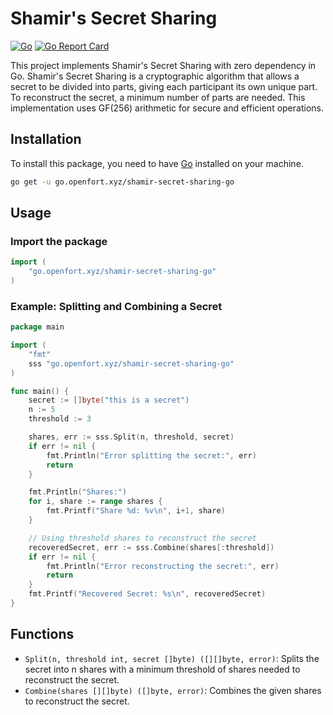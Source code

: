 # Shamir's Secret Sharing
[![Go](https://github.com/openfort-xyz/shamir-secret-sharing-go/actions/workflows/ci.yml/badge.svg)](https://github.com/openfort/shamir-secret-sharing/actions/workflows/ci.yml)
[![Go Report Card](https://goreportcard.com/badge/go.openfort.xyz/shamir-secret-sharing-go)](https://goreportcard.com/report/go.openfort.xyz/shamir-secret-sharing-go)

This project implements Shamir's Secret Sharing with zero dependency in Go. Shamir's Secret Sharing is a cryptographic algorithm that allows a secret to be divided into parts, giving each participant its own unique part. To reconstruct the secret, a minimum number of parts are needed. This implementation uses GF(256) arithmetic for secure and efficient operations.

## Installation

To install this package, you need to have [Go](https://golang.org/doc/install) installed on your machine.

```sh
go get -u go.openfort.xyz/shamir-secret-sharing-go
```

## Usage

### Import the package 
```go
import (
    "go.openfort.xyz/shamir-secret-sharing-go"
)
```

### Example: Splitting and Combining a Secret

```go
package main

import (
    "fmt"
    sss "go.openfort.xyz/shamir-secret-sharing-go"
)

func main() {
    secret := []byte("this is a secret")
    n := 5
    threshold := 3

    shares, err := sss.Split(n, threshold, secret)
    if err != nil {
        fmt.Println("Error splitting the secret:", err)
        return
    }

    fmt.Println("Shares:")
    for i, share := range shares {
        fmt.Printf("Share %d: %v\n", i+1, share)
    }

    // Using threshold shares to reconstruct the secret
    recoveredSecret, err := sss.Combine(shares[:threshold])
    if err != nil {
        fmt.Println("Error reconstructing the secret:", err)
        return
    }
    fmt.Printf("Recovered Secret: %s\n", recoveredSecret)
}
```

## Functions
- `Split(n, threshold int, secret []byte) ([][]byte, error)`: Splits the secret into n shares with a minimum threshold of shares needed to reconstruct the secret.
- `Combine(shares [][]byte) ([]byte, error)`: Combines the given shares to reconstruct the secret.
